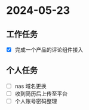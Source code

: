 # 2024-05-23

## 工作任务

- [x] 完成一个产品的评论组件接入

## 个人任务

- [ ] nas 域名更换
- [ ] 收到简历后上传至平台
- [ ] 个人账号密码整理
